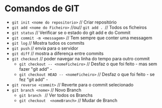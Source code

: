 # Comandos de GIT
* ``` git init <nome do repositorio> ``` // Criar repositório
*  ``` git add <nome do Ficheiro> ``` //ou// ```git add . ```// Todos os ficheiros
* ``` git status ``` // Verificar se o estado do git add e do Commit
* ``` git commit -m <messagem> ``` // Tem sempre que conter uma messagem
* ``` git log ``` // Mostra tudos os commits 
* ``` git push ``` // envia para o servidor 
* ``` git diff ``` // mostra a diferença entre commits
* ``` git checkout ``` // poder navegar na linha do tempo para outro commit 
    * ``` git checkout -- <nomeFicheiro> ``` // Desfaz o que foi feito - mas sem fazer "git add" -
    * ``` git checkout HEAD -- <nomeFicheiro> ``` // Desfaz o que foi feito - se fez "git add" -
* ``` git reverse <commit> ``` // Reverte para o commit selecionado
* ``` git branch <nome> ``` // Novo Branch
    * ``` git branch  ``` // Ver todos os Branchs
    * ``` git checkout  <nomeBranch> ``` // Mudar de Branch